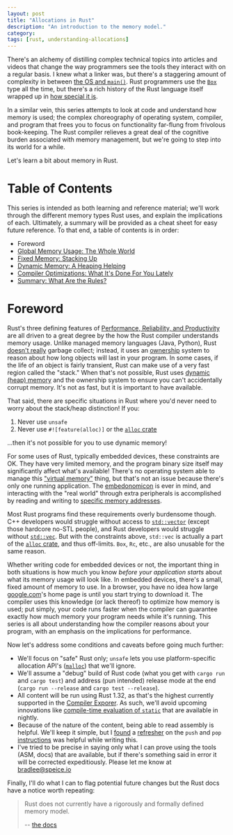 ```yaml
---
layout: post
title: "Allocations in Rust"
description: "An introduction to the memory model."
category: 
tags: [rust, understanding-allocations]
---
```


There's an alchemy of distilling complex technical topics into articles and videos
that change the way programmers see the tools they interact with on a regular basis.
I knew what a linker was, but there's a staggering amount of complexity in between
[the OS and `main()`](https://www.youtube.com/watch?v=dOfucXtyEsU).
Rust programmers use the [`Box`](https://doc.rust-lang.org/stable/std/boxed/struct.Box.html)
type all the time, but there's a rich history of the Rust language itself wrapped up in
[how special it is](https://manishearth.github.io/blog/2017/01/10/rust-tidbits-box-is-special/).

In a similar vein, this series attempts to look at code and understand how memory is used;
the complex choreography of operating system, compiler, and program that frees you
to focus on functionality far-flung from frivolous book-keeping. The Rust compiler relieves
a great deal of the cognitive burden associated with memory management, but we're going
to step into its world for a while.

Let's learn a bit about memory in Rust.

# Table of Contents

This series is intended as both learning and reference material; we'll work through the
different memory types Rust uses, and explain the implications of each. Ultimately,
a summary will be provided as a cheat sheet for easy future reference. To that end,
a table of contents is in order:

- Foreword
- [Global Memory Usage: The Whole World](/2019/02/the-whole-world.html)
- [Fixed Memory: Stacking Up](/2019/02/stacking-up.html)
- [Dynamic Memory: A Heaping Helping](/2019/02/a-heaping-helping.html)
- [Compiler Optimizations: What It's Done For You Lately](/2019/02/compiler-optimizations.html)
- [Summary: What Are the Rules?](/2019/02/summary.html)

# Foreword

Rust's three defining features of [Performance, Reliability, and Productivity](https://www.rust-lang.org/)
are all driven to a great degree by the how the Rust compiler understands memory usage.
Unlike managed memory languages (Java, Python), Rust
[doesn't really](https://words.steveklabnik.com/borrow-checking-escape-analysis-and-the-generational-hypothesis)
garbage collect; instead, it uses an [ownership](https://doc.rust-lang.org/book/ch04-01-what-is-ownership.html)
system to reason about how long objects will last in your program. In some cases, if the life of an object
is fairly transient, Rust can make use of a very fast region called the "stack." When that's not possible,
Rust uses [dynamic (heap) memory](https://en.wikipedia.org/wiki/Memory_management#Dynamic_memory_allocation)
and the ownership system to ensure you can't accidentally corrupt memory. It's not as fast, but it is
important to have available.

That said, there are specific situations in Rust where you'd never need to worry about the stack/heap
distinction! If you:

1. Never use `unsafe`
2. Never use `#![feature(alloc)]` or the [`alloc` crate](https://doc.rust-lang.org/alloc/index.html)

...then it's not possible for you to use dynamic memory! 

For some uses of Rust, typically embedded devices, these constraints are OK.
They have very limited memory, and the program binary size itself may significantly
affect what's available! There's no operating system able to manage
this ["virtual memory"](https://en.wikipedia.org/wiki/Virtual_memory) thing, but that's
not an issue because there's only one running application. The
[embedonomicon](https://docs.rust-embedded.org/embedonomicon/preface.html) is ever in mind,
and interacting with the "real world" through extra peripherals is accomplished by
reading and writing to [specific memory addresses](https://bob.cs.sonoma.edu/IntroCompOrg-RPi/sec-gpio-mem.html).

Most Rust programs find these requirements overly burdensome though. C++ developers
would struggle without access to [`std::vector`](https://en.cppreference.com/w/cpp/container/vector)
(except those hardcore no-STL people), and Rust developers would struggle without
[`std::vec`](https://doc.rust-lang.org/std/vec/struct.Vec.html). But with the constraints above,
`std::vec` is actually a part of the
[`alloc` crate](https://doc.rust-lang.org/alloc/vec/struct.Vec.html), and thus off-limits.
`Box`, `Rc`, etc., are also unusable for the same reason.

Whether writing code for embedded devices or not, the important thing in both situations
is how much you know *before your application starts* about what its memory usage will look like.
In embedded devices, there's a small, fixed amount of memory to use.
In a browser, you have no idea how large [google.com](https://www.google.com)'s home page is until you start
trying to download it. The compiler uses this knowledge (or lack thereof) to optimize
how memory is used; put simply, your code runs faster when the compiler can guarantee exactly
how much memory your program needs while it's running. This series is all about understanding
how the compiler reasons about your program, with an emphasis on the implications for performance.

Now let's address some conditions and caveats before going much further:

- We'll focus on "safe" Rust only; `unsafe` lets you use platform-specific allocation API's
  ([`malloc`](https://www.tutorialspoint.com/c_standard_library/c_function_malloc.htm)) that we'll ignore.
- We'll assume a "debug" build of Rust code (what you get with `cargo run` and `cargo test`)
  and address (pun intended) release mode at the end (`cargo run --release` and `cargo test --release`).
- All content will be run using Rust 1.32, as that's the highest currently supported in the
  [Compiler Exporer](https://godbolt.org/). As such, we'll avoid upcoming innovations like
  [compile-time evaluation of `static`](https://github.com/rust-lang/rfcs/blob/master/text/0911-const-fn.md)
  that are available in nightly.
- Because of the nature of the content, being able to read assembly is helpful.
  We'll keep it simple, but I [found](https://stackoverflow.com/a/4584131/1454178)
  a [refresher](https://stackoverflow.com/a/26026278/1454178) on the `push` and `pop`
  [instructions](http://www.cs.virginia.edu/~evans/cs216/guides/x86.html)
  was helpful while writing this.
- I've tried to be precise in saying only what I can prove using the tools (ASM, docs)
  that are available, but if there's something said in error it will be corrected
  expeditiously. Please let me know at [bradlee@speice.io](mailto:bradlee@speice.io)

Finally, I'll do what I can to flag potential future changes but the Rust docs
have a notice worth repeating:

> Rust does not currently have a rigorously and formally defined memory model.
>  
> -- [the docs](https://doc.rust-lang.org/std/ptr/fn.read_volatile.html)
